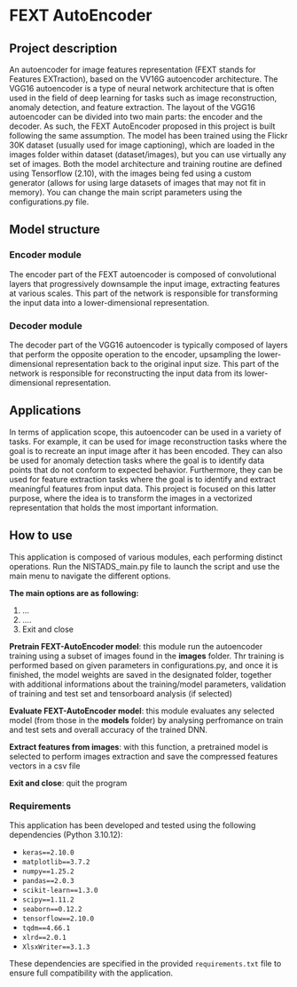 # FEXT AutoEncoder

## Project description
An autoencoder for image features representation (FEXT stands for Features EXTraction), based on the VV16G autoencoder architecture. The VGG16 autoencoder is a type of neural network architecture that is often used in the field of deep learning for tasks such as image reconstruction, anomaly detection, and feature extraction. The layout of the VGG16 autoencoder can be divided into two main parts: the encoder and the decoder. As such, the FEXT AutoEncoder proposed in this project is built following the same assumption. The model has been trained using the Flickr 30K dataset (usually used for image captioning), which are loaded in the images folder within dataset (dataset/images), but you can use virtually any set of images. Both the model architecture and training routine are defined using Tensorflow (2.10), with the images being fed using a custom generator (allows for using large datasets of images that may not fit in memory). You can change the main script parameters using the configurations.py file.

## Model structure

### Encoder module
The encoder part of the FEXT autoencoder is composed of convolutional layers that progressively downsample the input image, extracting features at various scales. This part of the network is responsible for transforming the input data into a lower-dimensional representation.

### Decoder module
The decoder part of the VGG16 autoencoder is typically composed of layers that perform the opposite operation to the encoder, upsampling the lower-dimensional representation back to the original input size. This part of the network is responsible for reconstructing the input data from its lower-dimensional representation.

## Applications
In terms of application scope, this autoencoder can be used in a variety of tasks. For example, it can be used for image reconstruction tasks where the goal is to recreate an input image after it has been encoded. They can also be used for anomaly detection tasks where the goal is to identify data points that do not conform to expected behavior. Furthermore, they can be used for feature extraction tasks where the goal is to identify and extract meaningful features from input data. This project is focused on this latter purpose, where the idea is to transform the images in a vectorized representation that holds the most important information.

## How to use
This application is composed of various modules, each performing distinct operations. Run the NISTADS_main.py file to launch the script and use the main menu to navigate the different options.

**The main options are as following:**
1) ...                   
2) ....                                   
3) Exit and close

**Pretrain FEXT-AutoEncoder model**: this module run the autoencoder training using a subset of images found in the **images** folder. Thr training is performed based on given parameters in configurations.py, and once it is finished, the model weights are saved in the designated folder, together with additional informations about the training/model parameters, validation of training and test set and tensorboard analysis (if selected)

**Evaluate FEXT-AutoEncoder model**: this module evaluates any selected model (from those in the **models** folder) by analysing perfromance on train and test sets and overall accuracy of the trained DNN. 

**Extract features from images**: with this function, a pretrained model is selected to perform images extraction and save the compressed features vectors in a csv file

**Exit and close**: quit the program
                 
### Requirements
This application has been developed and tested using the following dependencies (Python 3.10.12):

- `keras==2.10.0`
- `matplotlib==3.7.2`
- `numpy==1.25.2`
- `pandas==2.0.3`
- `scikit-learn==1.3.0`
- `scipy==1.11.2`
- `seaborn==0.12.2`
- `tensorflow==2.10.0`
- `tqdm==4.66.1`
- `xlrd==2.0.1`
- `XlsxWriter==3.1.3`

These dependencies are specified in the provided `requirements.txt` file to ensure full compatibility with the application. 


